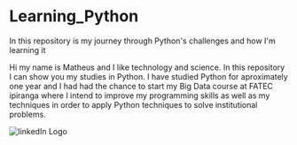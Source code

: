 # Learning_Python
In this repository is my journey through Python's challenges and how I'm learning it


Hi my name is Matheus and I like technology and science. In this repository I can show you my studies in Python. I have studied Python for aproximately one year and I had had the chance to start my Big Data course at FATEC ipiranga where I intend to improve my programming skills as well as my techniques in order to apply Python techniques to solve institutional problems. 

<picture>
  <img src="C:\Users\Matheus\OneDrive\Imagens\Wallpaper\download.jpeg" alt="linkedIn Logo">
</picture>
